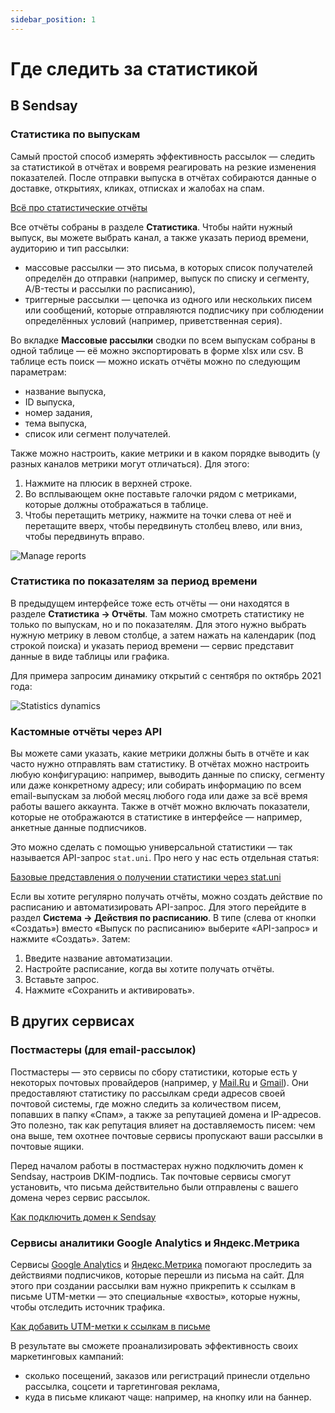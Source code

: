 ```yaml
---
sidebar_position: 1
---
```


# Где следить за статистикой

## В Sendsay
### Статистика по выпускам
Самый простой способ измерять эффективность рассылок — следить за статистикой в отчётах и вовремя реагировать на резкие изменения показателей. После отправки выпуска в отчётах собираются данные о доставке, открытиях, кликах, отписках и жалобах на спам.

[Всё про статистические отчёты](./all-about-campaign-reports.md)

Все отчёты собраны в разделе **Статистика**. Чтобы найти нужный выпуск, вы можете  выбрать канал, а также указать период времени, аудиторию и тип рассылки:
- массовые рассылки — это письма, в которых список получателей определён до отправки (например, выпуск по списку и сегменту, A/B-тесты и рассылки по расписанию),
- триггерные рассылки — цепочка из одного или нескольких писем или сообщений, которые отправляются подписчику при соблюдении определённых условий (например, приветственная серия).

Во вкладке **Массовые рассылки** сводки по всем выпускам собраны в одной таблице — её можно экспортировать в форме xlsx или csv. В таблице есть поиск — можно искать отчёты можно по следующим параметрам:
- название выпуска,
- ID выпуска,
- номер задания,
- тема выпуска,
- список или сегмент получателей.

Также можно настроить, какие метрики и в каком порядке выводить (у разных каналов метрики могут отличаться). Для этого:
1. Нажмите на плюсик в верхней строке.
2. Во всплывающем окне поставьте галочки рядом с метриками, которые должны отображаться в таблице.
3. Чтобы перетащить метрику, нажмите на точки слева от неё и перетащите вверх, чтобы передвинуть столбец влево, или вниз, чтобы передвинуть вправо.

![Manage reports](/img/statistics\where-to-track-statistics/manage-reports.gif)

### Статистика по показателям за период времени
В предыдущем интерфейсе тоже есть отчёты — они находятся в разделе **Статистика → Отчёты**. Там можно смотреть статистику не только по выпускам, но и по показателям. Для этого нужно выбрать нужную метрику в левом столбце, а затем нажать на календарик (под строкой поиска) и указать период времени — сервис представит данные в виде таблицы или графика.

Для примера запросим динамику открытий с сентября по октябрь 2021 года:

![Statistics dynamics](/img/statistics\where-to-track-statistics/statistics-dynamics.gif)

### Кастомные отчёты через API
Вы можете сами указать, какие метрики должны быть в отчёте и как часто нужно отправлять вам статистику. В отчётах можно настроить любую конфигурацию: например, выводить данные по списку, сегменту или даже конкретному адресу; или собирать информацию по всем email-выпускам за любой месяц любого года или даже за всё время работы вашего аккаунта. Также в отчёт можно включать показатели, которые не отображаются в статистике в интерфейсе — например, анкетные данные подписчиков.

Это можно сделать с помощью универсальной статистики — так называется API-запрос `stat.uni`. Про него у нас есть отдельная статья:

[Базовые представления о получении статистики через stat.uni](/docs/sendsay-api/basic-stat-uni.md)

Если вы хотите регулярно получать отчёты, можно создать действие по расписанию и автоматизировать API-запрос. Для этого перейдите в раздел **Система → Действия по расписанию**. В типе (слева от кнопки «Создать») вместо «Выпуск по расписанию» выберите «API-запрос» и нажмите «Создать». Затем:
1. Введите название автоматизации.
2. Настройте расписание, когда вы хотите получать отчёты.
3. Вставьте запрос.
4. Нажмите «Сохранить и активировать».

## В других сервисах
### Постмастеры (для email-рассылок)
Постмастеры — это сервисы по сбору статистики, которые есть у некоторых почтовых провайдеров (например, у [Mail.Ru](https://postmaster.mail.ru/) и [Gmail](https://gmail.com/postmaster/)). Они предоставляют статистику по рассылкам среди адресов своей почтовой системы, где можно следить за количеством писем, попавших в папку «Спам», а также за репутацией домена и IP-адресов. Это полезно, так как репутация влияет на доставляемость писем: чем она выше, тем охотнее почтовые сервисы пропускают ваши рассылки в почтовые ящики.

Перед началом работы в постмастерах нужно подключить домен к Sendsay, настроив DKIM-подпись. Так почтовые сервисы смогут установить, что письма действительно были отправлены с вашего домена через сервис рассылок.

[Как подключить домен к Sendsay](../email-campaigns/settings/how-to-connect-domain.md)

### Сервисы аналитики Google Analytics и Яндекс.Метрика
Сервисы [Google Analytics](https://www.google.com/analytics/) и [Яндекс.Метрика](https://metrika.yandex.ru/) помогают проследить за действиями подписчиков, которые перешли из письма на сайт. Для этого при создании рассылки вам нужно прикрепить к ссылкам в письме UTM-метки — это специальные «хвосты», которые нужны, чтобы отследить источник трафика.

[Как добавить UTM-метки к ссылкам в письме](../email-campaigns/settings/how-to-add-utm.md)

В результате вы сможете проанализировать эффективность своих маркетинговых кампаний:
- сколько посещений, заказов или регистраций принесли отдельно рассылка, соцсети и таргетинговая реклама,
- куда в письме кликают чаще: например, на кнопку или на баннер.